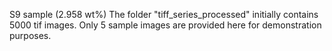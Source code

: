 S9 sample (2.958 wt%)
The folder "tiff_series_processed" initially contains 5000 tif images. Only 5 sample images are provided here for demonstration purposes.

